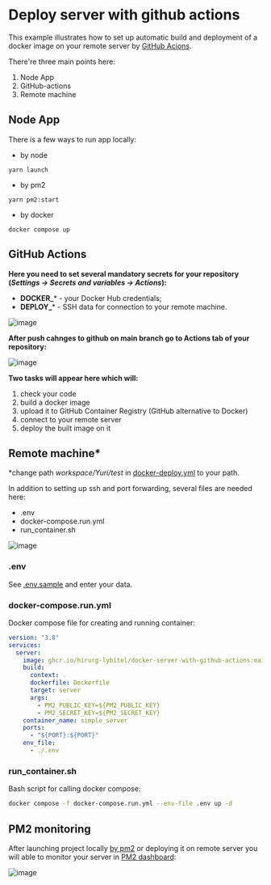 # Deploy server with github actions

This example illustrates how to set up automatic build and deployment of a docker image on your remote server by [GitHub Acions]([url](https://docs.github.com/en/actions)).

There're three main points here:

1.  Node App
2.  GitHub-actions
3.  Remote machine

## Node App

There is a few ways to run app locally:

- by node
```
yarn launch
```
- by pm2
```
yarn pm2:start
```
- by docker
```
docker compose up
```

## GitHub Actions

**Here you need to set several mandatory secrets for your repository (_Settings -> Secrets and variables -> Actions_):**
- **DOCKER_*** - your Docker Hub credentials;
- **DEPLOY_*** - SSH data for connection to your remote machine.

![image](https://github.com/hirurg-lybitel/docker-server-with-github-actions/assets/11502258/8570afe8-0d7e-4c4f-9363-f0d87a3b9bec)


**After push cahnges to github on **main** branch go to Actions tab of your repository:**

![image](https://github.com/hirurg-lybitel/docker-server-with-github-actions/assets/11502258/99166911-6f8d-4340-ac88-62fb88ef0ca7)

**Two tasks will appear here which will:**
1. check your code
2. build a docker image
3. upload it to GitHub Container Registry (GitHub alternative to Docker)
4. connect to your remote server
5. deploy the built image on it


## Remote machine*
*change path _workspace/Yuri/test_ in [docker-deploy.yml](https://github.com/hirurg-lybitel/docker-server-with-github-actions/blob/main/.github/workflows/docker-deploy.yml) to your path.

In addition to setting up ssh and port forwarding, several files are needed here:
- .env
- docker-compose.run.yml
- run_container.sh
  
![image](https://github.com/hirurg-lybitel/docker-server-with-github-actions/assets/11502258/4db9191d-e3f0-48fe-a2da-9df41e440016)

### .env

See [.env.sample](https://github.com/hirurg-lybitel/docker-server-with-github-actions/blob/main/.env.sample) and enter your data.

### docker-compose.run.yml

Docker compose file for creating and running container:

```yml 
version: "3.8"
services:
  server:
    image: ghcr.io/hirurg-lybitel/docker-server-with-github-actions:main    
    build:
      context: .
      dockerfile: Dockerfile
      target: server
      args:
        - PM2_PUBLIC_KEY=${PM2_PUBLIC_KEY}
        - PM2_SECRET_KEY=${PM2_SECRET_KEY}
    container_name: simple_server
    ports:
      - "${PORT}:${PORT}"
    env_file:
      - ./.env
```

### run_container.sh

Bash script for calling docker compose:

```bash
docker compose -f docker-compose.run.yml --env-file .env up -d
```

## PM2 monitoring
After launching project locally [by pm2](#node-app) or deploying it on remote server you will able to monitor your server in [PM2 dashboard](https://id.keymetrics.io/api/oauth/register):

![image](https://github.com/hirurg-lybitel/docker-server-with-github-actions/assets/11502258/090356ff-f230-4b3a-920c-cbb3822a9b94)
